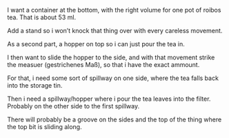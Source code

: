 
I want a container at the bottom, with the right volume for one pot of roibos tea. That is about 53 ml.

Add a stand so i won’t knock that thing over with every careless movement.

As a second part, a hopper on top so i can just pour the tea in.

I then want to slide the hopper to the side, and with that movement strike the measuer (gestrichenes Maß), so that i have the exact ammount.

For that, i need some sort of spillway on one side, where the tea falls back into the storage tin.

Then i need a spillway/hopper where i pour the tea leaves into the filter. Probably on the other side to the first spillway.

There will probably be a groove on the sides and the top of the thing where the top bit is sliding along.
